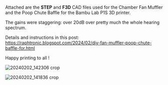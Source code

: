 Attached are the **STEP** and **F3D** CAD files used for the Chamber Fan Muffler and the Poop Chute Baffle for the Bambu Lab P1S 3D printer.

The gains were staggering: over 20dB over pretty much the whole hearing spectrum.

Details and instructions in this post: https://raphtronic.blogspot.com/2024/02/diy-fan-muffler-poop-chute-baffle-for.html

Happy printing to all !

![20240202_142306 crop](https://github.com/RaphTronic/P1S_Silencers/assets/35200718/13809393-84c7-4526-9145-b7f180a1fbdd)

![20240202_141836 crop](https://github.com/RaphTronic/P1S_Silencers/assets/35200718/f8ccb6de-4b41-4c44-a055-493747397ca2)
